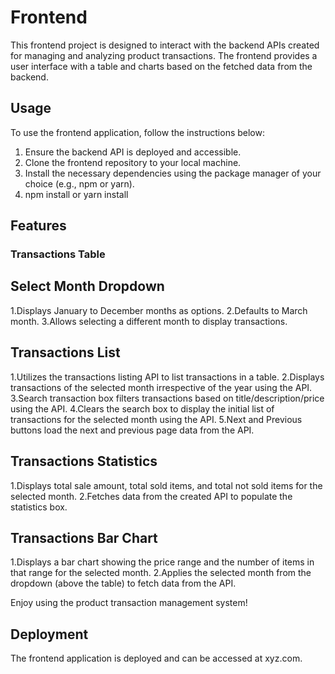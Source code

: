 # Frontend

This frontend project is designed to interact with the backend APIs created for managing and analyzing product transactions. The frontend provides a user interface with a table and charts based on the fetched data from the backend.

## Usage

To use the frontend application, follow the instructions below:

1. Ensure the backend API is deployed and accessible.
2. Clone the frontend repository to your local machine.
3. Install the necessary dependencies using the package manager of your choice (e.g., npm or yarn).
4. npm install or yarn install

## Features

### Transactions Table

## Select Month Dropdown
1.Displays January to December months as options.
2.Defaults to March month.
3.Allows selecting a different month to display transactions.
## Transactions List
1.Utilizes the transactions listing API to list transactions in a table.
2.Displays transactions of the selected month irrespective of the year using the API.
3.Search transaction box filters transactions based on title/description/price using the API.
4.Clears the search box to display the initial list of transactions for the selected month using the API.
5.Next and Previous buttons load the next and previous page data from the API.
## Transactions Statistics
1.Displays total sale amount, total sold items, and total not sold items for the selected month.
2.Fetches data from the created API to populate the statistics box.
## Transactions Bar Chart
1.Displays a bar chart showing the price range and the number of items in that range for the selected month.
2.Applies the selected month from the dropdown (above the table) to fetch data from the API.

Enjoy using the product transaction management system!

## Deployment
The frontend application is deployed and can be accessed at xyz.com.
